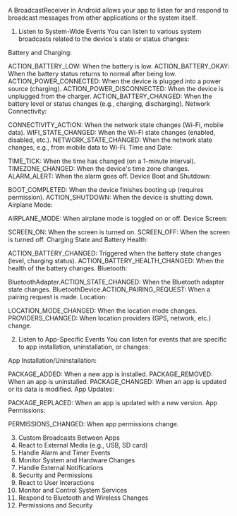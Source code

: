 A BroadcastReceiver in Android allows your app to
listen for and respond to broadcast messages from other applications or the system itself.



1. Listen to System-Wide Events
   You can listen to various system broadcasts related to the device's state or status changes:

Battery and Charging:

ACTION_BATTERY_LOW: When the battery is low.
ACTION_BATTERY_OKAY: When the battery status returns to normal after being low.
ACTION_POWER_CONNECTED: When the device is plugged into a power source (charging).
ACTION_POWER_DISCONNECTED: When the device is unplugged from the charger.
ACTION_BATTERY_CHANGED: When the battery level or status changes (e.g., charging, discharging).
Network Connectivity:

CONNECTIVITY_ACTION: When the network state changes (Wi-Fi, mobile data).
WIFI_STATE_CHANGED: When the Wi-Fi state changes (enabled, disabled, etc.).
NETWORK_STATE_CHANGED: When the network state changes, e.g., from mobile data to Wi-Fi.
Time and Date:

TIME_TICK: When the time has changed (on a 1-minute interval).
TIMEZONE_CHANGED: When the device's time zone changes.
ALARM_ALERT: When the alarm goes off.
Device Boot and Shutdown:

BOOT_COMPLETED: When the device finishes booting up (requires permission).
ACTION_SHUTDOWN: When the device is shutting down.
Airplane Mode:

AIRPLANE_MODE: When airplane mode is toggled on or off.
Device Screen:

SCREEN_ON: When the screen is turned on.
SCREEN_OFF: When the screen is turned off.
Charging State and Battery Health:

ACTION_BATTERY_CHANGED: Triggered when the battery state changes (level, charging status).
ACTION_BATTERY_HEALTH_CHANGED: When the health of the battery changes.
Bluetooth:

BluetoothAdapter.ACTION_STATE_CHANGED: When the Bluetooth adapter state changes.
BluetoothDevice.ACTION_PAIRING_REQUEST: When a pairing request is made.
Location:

LOCATION_MODE_CHANGED: When the location mode changes.
PROVIDERS_CHANGED: When location providers (GPS, network, etc.) change.



2. Listen to App-Specific Events
   You can listen for events that are specific to app installation, uninstallation, or changes:

App Installation/Uninstallation:

PACKAGE_ADDED: When a new app is installed.
PACKAGE_REMOVED: When an app is uninstalled.
PACKAGE_CHANGED: When an app is updated or its data is modified.
App Updates:

PACKAGE_REPLACED: When an app is updated with a new version.
App Permissions:

PERMISSIONS_CHANGED: When app permissions change.

3. Custom Broadcasts Between Apps
4. React to External Media (e.g., USB, SD card)
5. Handle Alarm and Timer Events
6.  Monitor System and Hardware Changes
7. Handle External Notifications
8. Security and Permissions
9. React to User Interactions
10.  Monitor and Control System Services
11. Respond to Bluetooth and Wireless Changes
12. Permissions and Security

